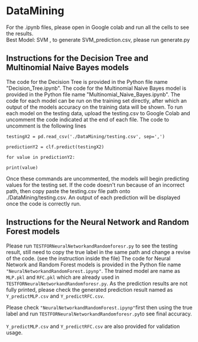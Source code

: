 # DataMining    
For the .ipynb files, please open in Google colab and run all the cells to see the results.     
Best Model: SVM , to generate SVM_prediction.csv, please run generate.py

## Instructions for the Decision Tree and Multinomial Naive Bayes models
The code for the Decision Tree is provided in the Python file name "Decision_Tree.ipynb".
The code for the Multinomial Naive Bayes model is provided in the Python file name "Multinomial_Naive_Bayes.ipynb".
The code for each model can be run on the training set directly, after which an output of the models accuracy on the training data will be shown. To run each model on the testing data, upload the testing.csv to Google Colab and uncomment the code indicated at the end of each file. The code to uncomment is the following lines

`testingX2 = pd.read_csv('./DataMining/testing.csv', sep=',')`

`predictionY2 = clf.predict(testingX2)`

`for value in predictionY2:`

`print(value)`

Once these commands are uncommented, the models will begin predicting values for the testing set. If the code doesn't run because of an incorrect path, then copy paste the testing.csv file path onto ./DataMining/testing.csv. An output of each prediction will be displayed once the code is correctly run.

## Instructions for the Neural Network and Random Forest models
 Please run `TESTFORNeuralNetworkandRandomforesr.py` to see the testing result,  still need to copy the true label in the same path and change a revise of the code. (see the instruction inside the file)
 The code for  Neural Network and Random Forest models is provided in the Python file name `"NeuralNetworkandRandomForest.ipynp"`.
 The trained model are name as `MLP.pkl` and `RFC.pkl` which are already used in `TESTFORNeuralNetworkandRandomforesr.py`.
 As the prediction results are not fully printed, please check the generated prediction result  named as `Y_predictMLP.csv` and `Y_predictRFC.csv`.
 <br>
 
 Please check `"NeuralNetworkandRandomForest.ipynp"`first then using the true label and run `TESTFORNeuralNetworkandRandomforesr.py`to see final accuracy.
 <br><br>
 `Y_predictMLP.csv` and `Y_predictRFC.csv` are also provided for validation usage. 
